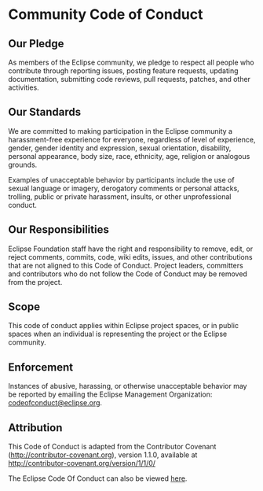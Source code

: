 # Community Code of Conduct

## Our Pledge

As members of the Eclipse community, we pledge to respect all people who contribute through reporting issues, posting feature requests, updating documentation, submitting code reviews, pull requests, patches, and other activities.

## Our Standards

We are committed to making participation in the Eclipse community a harassment-free experience for everyone, regardless of level of experience, gender, gender identity and expression, sexual orientation, disability, personal appearance, body size, race, ethnicity, age, religion or analogous grounds.

Examples of unacceptable behavior by participants include the use of sexual language or imagery, derogatory comments or personal attacks, trolling, public or private harassment, insults, or other unprofessional conduct.

## Our Responsibilities

Eclipse Foundation staff have the right and responsibility to remove, edit, or reject comments, commits, code, wiki edits, issues, and other contributions that are not aligned to this Code of Conduct. Project leaders, committers and contributors who do not follow the Code of Conduct may be removed from the project.

## Scope

This code of conduct applies within Eclipse project spaces, or in public spaces when an individual is representing the project or the Eclipse community.

## Enforcement

Instances of abusive, harassing, or otherwise unacceptable behavior may be reported by emailing the Eclipse Management Organization: codeofconduct@eclipse.org.

## Attribution

This Code of Conduct is adapted from the Contributor Covenant (http://contributor-covenant.org), version 1.1.0, available at http://contributor-covenant.org/version/1/1/0/

The Eclipse Code Of Conduct can also be viewed [here](https://eclipse.org/org/documents/Community_Code_of_Conduct.php).
